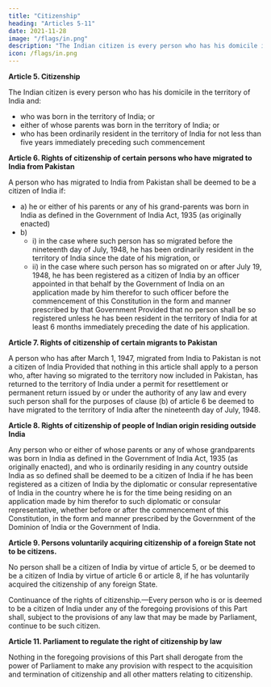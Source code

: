 ```yaml
---
title: "Citizenship"
heading: "Articles 5-11"
date: 2021-11-28
image: "/flags/in.png"
description: "The Indian citizen is every person who has his domicile in the territory of India"
icon: /flags/in.png
---
```



**Article 5. Citizenship**

The Indian citizen is every person who has his domicile in the territory of India and:

- who was born in the territory of India; or
- either of whose parents was born in the territory of India; or
- who has been ordinarily resident in the territory of India for not less than five years immediately preceding such commencement

**Article 6. Rights of citizenship of certain persons who have migrated to India from Pakistan**

A person who has migrated to India from Pakistan shall be deemed to be a citizen of India if:

- a) he or either of his parents or any of his grand-parents was born in India as defined in the Government of India Act, 1935 (as originally enacted)
- b) 
  - i) in the case where such person has so migrated before the nineteenth day of July, 1948, he has been ordinarily resident in the territory of India since the date of his migration, or 
  - ii) in the case where such person has so migrated on or after July 19, 1948, he has been registered as a citizen of India by an officer appointed in that behalf by the Government of India on an application made by him therefor to such officer before the commencement of this Constitution in the form and manner prescribed by that Government Provided that no person shall be so registered unless he has been resident in the territory of India for at least 6 months immediately preceding the date of his application.

**Article 7. Rights of citizenship of certain migrants to Pakistan**

A person who has after March 1, 1947, migrated from India to Pakistan is not a citizen of India Provided that nothing in this article shall apply to a person who, after having so migrated to the territory now included in Pakistan, has returned to the territory of India under a permit for resettlement or permanent return issued by or under the authority of any law and every such person shall for the purposes of clause
(b) of article 6 be deemed to have migrated to the territory of India after the nineteenth day of July, 1948.


**Article 8. Rights of citizenship of people of Indian origin residing outside India**

Any person who or either of whose parents or any of whose grandparents was born in India as defined in the Government of India Act, 1935 (as originally enacted), and who is ordinarily residing in any country outside India as so defined shall be deemed to be a citizen of India if he has been registered as a citizen of India by the diplomatic or consular representative of India in the country where he is for the time being residing on an application made by him therefor to such diplomatic or consular representative, whether before or after the commencement of this Constitution, in the form and manner prescribed by the Government of the Dominion of India or the Government of India.

**Article 9. Persons voluntarily acquiring citizenship of a foreign State not to be citizens.**

No person shall be a citizen of India by virtue of article 5, or be deemed to be a citizen of India by virtue of article 6 or
article 8, if he has voluntarily acquired the citizenship of any foreign State.

Continuance of the rights of citizenship.—Every person who is or is deemed to be a citizen of
India under any of the foregoing provisions of this Part shall, subject to the provisions of any law that may
be made by Parliament, continue to be such citizen.


**Article 11. Parliament to regulate the right of citizenship by law**

Nothing in the foregoing provisions of this Part shall derogate from the power of Parliament to make any provision with respect to the acquisition
and termination of citizenship and all other matters relating to citizenship.

